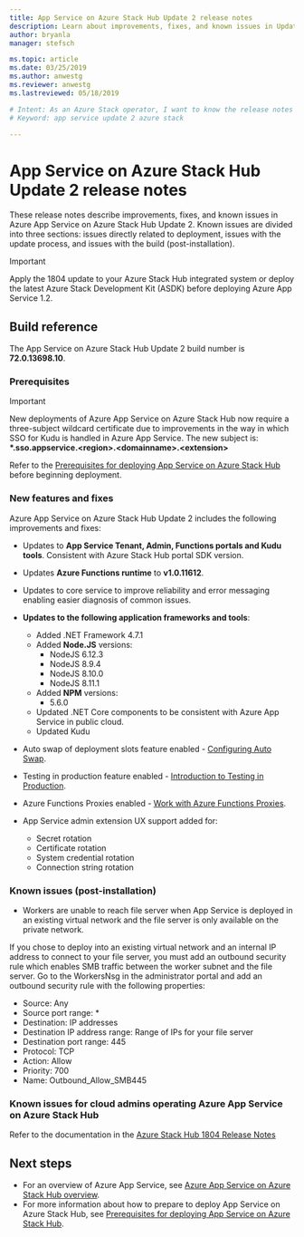 ```yaml
---
title: App Service on Azure Stack Hub Update 2 release notes 
description: Learn about improvements, fixes, and known issues in Update 2 for App Service on Azure Stack Hub.
author: bryanla
manager: stefsch

ms.topic: article
ms.date: 03/25/2019
ms.author: anwestg
ms.reviewer: anwestg
ms.lastreviewed: 05/18/2019

# Intent: As an Azure Stack operator, I want to know the release notes for Azure App Service on Azure Stack Update 2.
# Keyword: app service update 2 azure stack

---
```


# App Service on Azure Stack Hub Update 2 release notes

These release notes describe improvements, fixes, and known issues in Azure App Service on Azure Stack Hub Update 2. Known issues are divided into three sections: issues directly related to deployment, issues with the update process, and issues with the build (post-installation).

> [!IMPORTANT]
> Apply the 1804 update to your Azure Stack Hub integrated system or deploy the latest Azure Stack Development Kit (ASDK) before deploying Azure App Service 1.2.

## Build reference

The App Service on Azure Stack Hub Update 2 build number is **72.0.13698.10**.

### Prerequisites

> [!IMPORTANT]
> New deployments of Azure App Service on Azure Stack Hub now require a three-subject wildcard certificate due to improvements in the way in which SSO for Kudu is handled in Azure App Service. The new subject is: **\*.sso.appservice.\<region\>.\<domainname\>.\<extension\>**

Refer to the [Prerequisites for deploying App Service on Azure Stack Hub](azure-stack-app-service-before-you-get-started.md) before beginning deployment.

### New features and fixes

Azure App Service on Azure Stack Hub Update 2 includes the following improvements and fixes:

- Updates to **App Service Tenant, Admin, Functions portals and Kudu tools**. Consistent with Azure Stack Hub portal SDK version.

- Updates **Azure Functions runtime** to **v1.0.11612**.

- Updates to core service to improve reliability and error messaging enabling easier diagnosis of common issues.

- **Updates to the following application frameworks and tools**:
  - Added .NET Framework 4.7.1
  - Added **Node.JS** versions:
    - NodeJS 6.12.3
    - NodeJS 8.9.4
    - NodeJS 8.10.0
    - NodeJS 8.11.1
  - Added **NPM** versions:
    - 5.6.0
  - Updated .NET Core components to be consistent with Azure App Service in public cloud.
  - Updated Kudu

- Auto swap of deployment slots feature enabled - [Configuring Auto Swap](https://docs.microsoft.com/azure/app-service/deploy-staging-slots#configure-auto-swap).

- Testing in production feature enabled - [Introduction to Testing in Production](https://azure.microsoft.com/resources/videos/introduction-to-azure-websites-testing-in-production-with-galin-iliev/).

- Azure Functions Proxies enabled - [Work with Azure Functions Proxies](https://docs.microsoft.com/azure/azure-functions/functions-proxies).

- App Service admin extension UX support added for:
  - Secret rotation
  - Certificate rotation
  - System credential rotation
  - Connection string rotation

### Known issues (post-installation)

- Workers are unable to reach file server when App Service is deployed in an existing virtual network and the file server is only available on the private network.

If you chose to deploy into an existing virtual network and an internal IP address to connect to your file server, you must add an outbound security rule which enables SMB traffic between the worker subnet and the file server. Go to the WorkersNsg in the administrator portal and add an outbound security rule with the following properties:

* Source: Any
* Source port range: *
* Destination: IP addresses
* Destination IP address range: Range of IPs for your file server
* Destination port range: 445
* Protocol: TCP
* Action: Allow
* Priority: 700
* Name: Outbound_Allow_SMB445

### Known issues for cloud admins operating Azure App Service on Azure Stack Hub

Refer to the documentation in the [Azure Stack Hub 1804 Release Notes](azure-stack-update-1903.md)

## Next steps

- For an overview of Azure App Service, see [Azure App Service on Azure Stack Hub overview](azure-stack-app-service-overview.md).
- For more information about how to prepare to deploy App Service on Azure Stack Hub, see [Prerequisites for deploying App Service on Azure Stack Hub](azure-stack-app-service-before-you-get-started.md).
